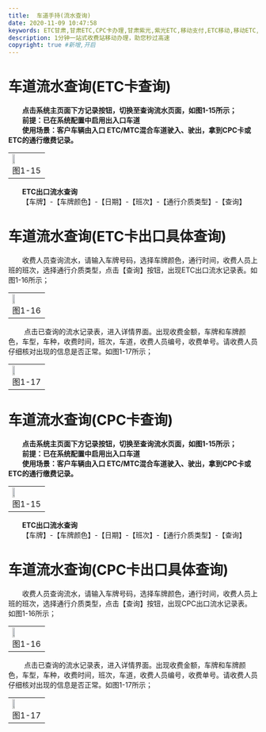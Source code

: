 ```yaml
---
title:  车道手持(流水查询)
date: 2020-11-09 10:47:58
keywords: ETC甘肃,甘肃ETC,CPC卡办理,甘肃紫光,紫光ETC,移动支付,ETC移动,移动ETC,ETC办理，ETC手持终端,甘肃ETC办理,甘肃ETC发行,移动发行终端,手持便携式收费系统
description: 1分钟一站式收费站移动办理，助您秒过高速
copyright: true #新增,开启
---
```


# 车道流水查询(ETC卡查询)
 
<div style="font-weight:bold;">&emsp;&emsp;点击系统主页面下方记录按钮，切换至查询流水页面，如图1-15所示；</div>
<div style="font-weight:bold;">&emsp;&emsp;前提：已在系统配置中启用出入口车道</div>
<div style="font-weight:bold;">&emsp;&emsp;使用场景：客户车辆由入口 ETC/MTC混合车道驶入、驶出，拿到CPC卡或ETC的通行缴费记录。</div>
<table>
  <td><img src="/pub-images/laneFlowQuery1.png"  width="30%" /><div style="text-align:center;">图1-15</div></td>
   </table>
   
<div style="font-weight:bold;">&emsp;&emsp;ETC出口流水查询</div>
&emsp;&emsp;【车牌】-【车牌颜色】-【日期】-【班次】-【通行介质类型】-【查询】

# 车道流水查询(ETC卡出口具体查询)

&emsp;&emsp;收费人员查询流水，请输入车牌号码，选择车牌颜色，通行时间，收费人员上班的班次，选择通行介质类型，点击【查询】按钮，出现ETC出口流水记录表。如图1-16所示；
<table>
  <td><img src="/pub-images/laneFlowQuery2.png"  width="30%" /><div style="text-align:center;">图1-16</div></td>
   </table>
   
&emsp;&emsp; 点击已查询的流水记录表，进入详情界面。出现收费金额，车牌和车牌颜色，车型，车种，收费时间，班次，车道，收费人员编号，收费单号。请收费人员仔细核对出现的信息是否正常。如图1-17所示；
<table>
  <td><img src="/pub-images/laneFlowQuery3.png"  width="30%" /><div style="text-align:center;">图1-17</div></td>
   </table>


# 车道流水查询(CPC卡查询)
 
<div style="font-weight:bold;">&emsp;&emsp;点击系统主页面下方记录按钮，切换至查询流水页面，如图1-15所示；</div>
<div style="font-weight:bold;">&emsp;&emsp;前提：已在系统配置中启用出入口车道</div>
<div style="font-weight:bold;">&emsp;&emsp;使用场景：客户车辆由入口 ETC/MTC混合车道驶入、驶出，拿到CPC卡或ETC的通行缴费记录。</div>
<table>
  <td><img src="/pub-images/laneFlowQuery4.png"  width="30%" /><div style="text-align:center;">图1-15</div></td>
   </table>
   
<div style="font-weight:bold;">&emsp;&emsp;ETC出口流水查询</div>
&emsp;&emsp;【车牌】-【车牌颜色】-【日期】-【班次】-【通行介质类型】-【查询】


# 车道流水查询(CPC卡出口具体查询)

&emsp;&emsp;收费人员查询流水，请输入车牌号码，选择车牌颜色，通行时间，收费人员上班的班次，选择通行介质类型，点击【查询】按钮，出现CPC出口流水记录表。如图1-16所示；
<table>
  <td><img src="/pub-images/laneFlowQuery5.png"  width="30%" /><div style="text-align:center;">图1-16</div></td>
   </table>
   
&emsp;&emsp; 点击已查询的流水记录表，进入详情界面。出现收费金额，车牌和车牌颜色，车型，车种，收费时间，班次，车道，收费人员编号，收费单号。请收费人员仔细核对出现的信息是否正常。如图1-17所示；
<table>
  <td><img src="/pub-images/laneFlowQuery6.png"  width="30%" /><div style="text-align:center;">图1-17</div></td>
   </table>
